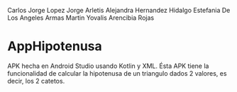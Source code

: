 Carlos Jorge Lopez Jorge
Arletis Alejandra Hernandez Hidalgo
Estefania De Los Angeles Armas Martin
Yovalis Arencibia Rojas
# AppHipotenusa
 APK hecha en Android Studio usando Kotlin y XML. Ésta APK tiene la funcionalidad de calcular la hipotenusa 
 de un triangulo dados 2 valores, es decir, los 2 catetos.
